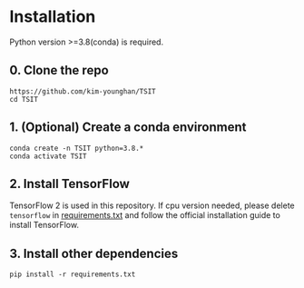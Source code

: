 # Installation

Python version >=3.8(conda) is required.

## 0. Clone the repo

```plain
https://github.com/kim-younghan/TSIT
cd TSIT
```

## 1. (Optional) Create a conda environment

```plain
conda create -n TSIT python=3.8.*
conda activate TSIT
```

## 2. Install TensorFlow

TensorFlow 2 is used in this repository. If cpu version needed, please delete `tensorflow` in [requirements.txt](requirements.txt) and follow the official installation guide to install TensorFlow. 

## 3. Install other dependencies

```plain
pip install -r requirements.txt
```

